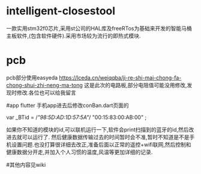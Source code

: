 # intelligent-closestool
一款实用stm32f0芯片,采用st公司的HAL库及freeRTos为基础来开发的智能马桶主板软件,(包含软件硬件).采用市场较为流行的即热式模块.

# pcb
pcb部分使用easyeda https://lceda.cn/weiqqba/ji-re-shi-mai-chong-fa-chong-shui-zhi-neng-ma-tong
这是此次的电路板,部分电阻值可能没用修改,发现时修改.各位也可以给我留言

#app flutter
手机app进去后修改conBan.dart页面的


var _BTid = /*"98:5D:AD:1D:57:5A"*/ "00:15:83:00:AB:00" ;

如果你不知道的模块的id,可以联机运行一下,软件会print扫描到的蓝牙的id,然后改进去就可以运行了.
然后健康数据传输过去的时间暂时会不准,暂时不知道是不是手机设置问题.也没打算很详细去改正,准备后面以正常的遥控+wifi联网,然后控制和健康数据分开走,并加入个人习惯的温度,风温等更加详细的记录.

#其他内容见wiki